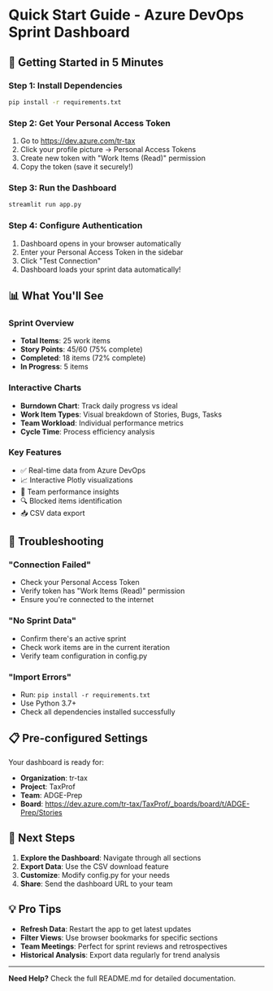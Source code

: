 # Quick Start Guide - Azure DevOps Sprint Dashboard

## 🚀 Getting Started in 5 Minutes

### Step 1: Install Dependencies
```bash
pip install -r requirements.txt
```

### Step 2: Get Your Personal Access Token
1. Go to https://dev.azure.com/tr-tax
2. Click your profile picture → Personal Access Tokens
3. Create new token with "Work Items (Read)" permission
4. Copy the token (save it securely!)

### Step 3: Run the Dashboard
```bash
streamlit run app.py
```

### Step 4: Configure Authentication
1. Dashboard opens in your browser automatically
2. Enter your Personal Access Token in the sidebar
3. Click "Test Connection"
4. Dashboard loads your sprint data automatically!

## 📊 What You'll See

### Sprint Overview
- **Total Items**: 25 work items
- **Story Points**: 45/60 (75% complete)
- **Completed**: 18 items (72% complete)
- **In Progress**: 5 items

### Interactive Charts
- **Burndown Chart**: Track daily progress vs ideal
- **Work Item Types**: Visual breakdown of Stories, Bugs, Tasks
- **Team Workload**: Individual performance metrics
- **Cycle Time**: Process efficiency analysis

### Key Features
- ✅ Real-time data from Azure DevOps
- 📈 Interactive Plotly visualizations
- 👥 Team performance insights
- 🔍 Blocked items identification
- 📥 CSV data export

## 🔧 Troubleshooting

### "Connection Failed"
- Check your Personal Access Token
- Verify token has "Work Items (Read)" permission
- Ensure you're connected to the internet

### "No Sprint Data"
- Confirm there's an active sprint
- Check work items are in the current iteration
- Verify team configuration in config.py

### "Import Errors"
- Run: `pip install -r requirements.txt`
- Use Python 3.7+ 
- Check all dependencies installed successfully

## 📋 Pre-configured Settings

Your dashboard is ready for:
- **Organization**: tr-tax
- **Project**: TaxProf  
- **Team**: ADGE-Prep
- **Board**: https://dev.azure.com/tr-tax/TaxProf/_boards/board/t/ADGE-Prep/Stories

## 🎯 Next Steps

1. **Explore the Dashboard**: Navigate through all sections
2. **Export Data**: Use the CSV download feature
3. **Customize**: Modify config.py for your needs
4. **Share**: Send the dashboard URL to your team

## 💡 Pro Tips

- **Refresh Data**: Restart the app to get latest updates
- **Filter Views**: Use browser bookmarks for specific sections
- **Team Meetings**: Perfect for sprint reviews and retrospectives
- **Historical Analysis**: Export data regularly for trend analysis

---

**Need Help?** Check the full README.md for detailed documentation.
